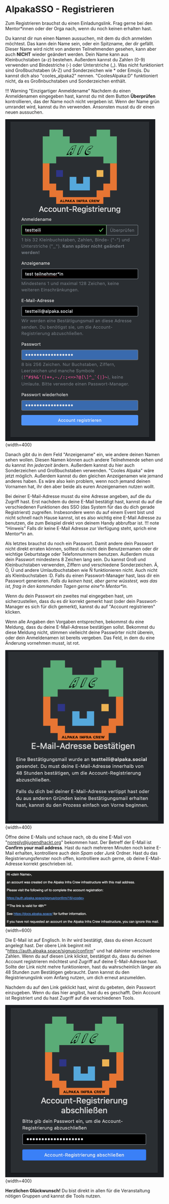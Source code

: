 AlpakaSSO - Registrieren
===
 Zum Registrieren brauchst du einen Einladungslink. Frag gerne bei den Mentor\*innen oder der Orga nach, wenn du noch keinen erhalten hast.
 

Du kannst dir nun einen Namen aussuchen, mit dem du dich anmelden möchtest. Das kann dein Name sein, oder ein Spitzname, der dir gefällt. Dieser Name wird nicht von anderen Teilnehmenden gesehen, kann aber auch **NICHT** wieder geändert werden.
Dein Name kann aus Kleinbuchstaben (a-z) bestehen. Außerdem kannst du Zahlen (0-9) verwenden und Bindestriche (-) oder Unterstriche (\_). Was nicht funktioniert sind Großbuchstaben (A-Z) und Sonderzeichen wie \* oder Emojis. Du kannst dich also "cooles_alpaka2" nennen. "CoolesAlpaka:D" funktioniert nicht, da es Großnbuchstaben und Sonderzeichen enthält.

!!! Warning "Einzigartiger Anmeldename"
    Nachdem du einen Anmeldenamen eingegeben hast, kannst du mit dem Button **Überprüfen** kontrollieren, das der Name noch nicht vergeben ist. Wenn der Name grün umrandet wird, kannst du ihn verwenden. Ansonsten musst du dir einen neuen aussuchen.

![Schritt 2, Daten eingeben](../assets/new/new2.png){width=400}

Danach gibt du in dem Feld "Anzeigename" ein, wie andere deinen Namen sehen wollen. Diesen Namen können auch andere Teilnehmende sehen und du kannst ihn *jederzeit* ändern. Außerdem kannst du hier auch Sonderzeichen und Großbuchstaben verwenden. "Cooles Alpaka" wäre jetzt möglich. Außerdem kannst du den gleichen Anzeigenamen wie jemand anderes haben. Es wäre also kein problem, wenn noch jemand deinen Vornamen hat, ihr den aber beide als euren Anzeigenamen nutzen wollt.


Bei deiner E-Mail-Adresse musst du eine Adresse angeben, auf die du Zugriff hast. Erst nachdem du deine E-Mail bestätigt hast, kannst du auf die verschiedenen Funktionen des SSO (das System für das du dich gerade Registrierst) zugreifen.
Insbesondere wenn du auf einem Event bist und nicht schnell nach Hause kannst, ist es also wichtig eine E-Mail Adresse zu benutzen, die zum Beispiel direkt von deinem Handy abbrufbar ist.
!!! note "Hinweis"
    Falls dir keine E-Mail Adresse zur Verfügung steht, sprich eine Mentor\*in an.

Als letztes brauchst du noch ein Passwort. Damit andere dein Passwort nicht direkt erraten können, solltest du nicht dein Benutzernamen oder dir wichtige Geburtstage oder Telefonnummern benutzen.
Außerdem muss dein Passwort mindestens 8 Zeichen lang sein. Du kannst Groß und Kleinbuchstaben verwenden, Ziffern und verschiedene Sonderzeichen. Ä, Ö, Ü und andere Umlautbuchstaben wie Ñ funktionieren nicht. Auch nicht als Kleinbuchstaben :D.
Falls du einen Passwort-Manager hast, lass dir ein Passwort generieren. *Falls du keinen hast, aber gerne wüsstest, was das ist, frag in den kommenden Tagen gerne eine\*n Mentor\*in.*

Wenn du dein Passwort ein zweites mal eingegeben hast, um sicherzustellen, dass du es dir korrekt gemerkt hast (oder dein Passwort-Manager es sich für dich gemerkt), kannst du auf "Account registrieren" klicken.

Wenn alle Angaben den Vorgaben entsprechen, bekommst du eine Meldung, dass du deine E-Mail-Adresse bestätigen sollst.
Bekommst du diese Meldung nicht, stimmen vielleicht deine Passwörter nicht überein, oder dein Anmeldenamen ist bereits vergeben. Das Feld, in dem du eine Änderung vornehmen musst, ist rot.

![Schritt 3, E-mail versand](../assets/new/new3.png){width=400}


Öffne deine E-Mails und schaue nach, ob du eine E-Mail von "noreply@jugendhackt.org" bekommen hast. Der Betreff der E-Mail ist **Confirm your mail address**. Hast du nach mehreren Minuten noch keine E-Mail erhalten, kontrolliere auch dein *Spam* oder *Junk* Ordner. Hast du das Registrierungsfenster noch offen, kontrolliere auch gerne, ob deine E-Mail-Adresse korrekt geschrieben ist.

![Schritt 4, E-Mail Link](../assets/new/newMail.png){width=600}

Die E-Mail ist auf Englisch. In ihr wird bestätigt, dass du einen Account angelegt hast. Der obere Link beginnt mit "https://auth.alpaka.space/signup/confirm" und hat dahinter verschiedene Zahlen. Wenn du auf diesen Link klickst, bestätigst du, dass du  deinen Account registrieren möchtest und Zugriff auf deine E-Mail-Adresse hast.
Sollte der Link nicht mehre funktionieren, hast du wahrscheinlich länger als 48 Stunden zum Bestätigen gebraucht. Dann kannst du den Registrierungslink vom Anfang nutzen, um dich erneut anzumelden.

Nachdem du auf den Link geklickt hast, wirst du gebeten, dein Passwort einzugeben. Wenn du das hier angibst, hast du es geschafft. Dein Account ist Registriert und du hast Zugriff auf die verschiedenen Tools.

![Schritt 5, Passwort eingeben](../assets/new/new4.png){width=400}

**Herzlichen Glückwunsch!** Du bist direkt in allen für die Veranstaltung nötigen Gruppen und kannst die Tools nutzen.

